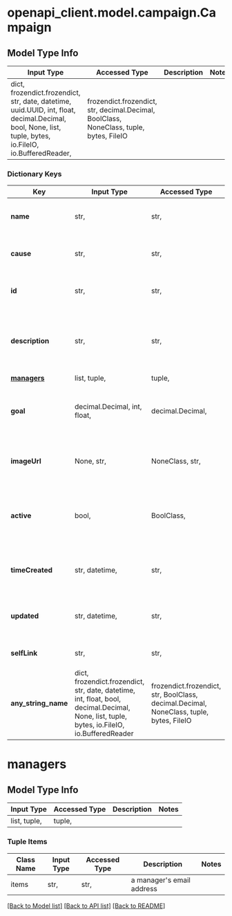 # openapi_client.model.campaign.Campaign

## Model Type Info
Input Type | Accessed Type | Description | Notes
------------ | ------------- | ------------- | -------------
dict, frozendict.frozendict, str, date, datetime, uuid.UUID, int, float, decimal.Decimal, bool, None, list, tuple, bytes, io.FileIO, io.BufferedReader,  | frozendict.frozendict, str, decimal.Decimal, BoolClass, NoneClass, tuple, bytes, FileIO |  | 

### Dictionary Keys
Key | Input Type | Accessed Type | Description | Notes
------------ | ------------- | ------------- | ------------- | -------------
**name** | str,  | str,  | the campaign&#x27;s display name | 
**cause** | str,  | str,  | the id of the Cause this campaign is for | 
**id** | str,  | str,  | unique, system-assigned identifier | [optional] 
**description** | str,  | str,  | the purpose of the campaign | [optional] if omitted the server will use the default value of "no description"
**[managers](#managers)** | list, tuple,  | tuple,  |  | [optional] 
**goal** | decimal.Decimal, int, float,  | decimal.Decimal,  | the fundraising goal, in USD | [optional] if omitted the server will use the default value of 0
**imageUrl** | None, str,  | NoneClass, str,  | location of image to display for the campaign | [optional] 
**active** | bool,  | BoolClass,  | is this campaign accepting donations at this time? | [optional] if omitted the server will use the default value of False
**timeCreated** | str, datetime,  | str,  | system-assigned creation timestamp | [optional] value must conform to RFC-3339 date-time
**updated** | str, datetime,  | str,  | system-assigned update timestamp | [optional] value must conform to RFC-3339 date-time
**selfLink** | str,  | str,  | full URI of the resource | [optional] 
**any_string_name** | dict, frozendict.frozendict, str, date, datetime, int, float, bool, decimal.Decimal, None, list, tuple, bytes, io.FileIO, io.BufferedReader | frozendict.frozendict, str, BoolClass, decimal.Decimal, NoneClass, tuple, bytes, FileIO | any string name can be used but the value must be the correct type | [optional]

# managers

## Model Type Info
Input Type | Accessed Type | Description | Notes
------------ | ------------- | ------------- | -------------
list, tuple,  | tuple,  |  | 

### Tuple Items
Class Name | Input Type | Accessed Type | Description | Notes
------------- | ------------- | ------------- | ------------- | -------------
items | str,  | str,  | a manager&#x27;s email address | 

[[Back to Model list]](../../README.md#documentation-for-models) [[Back to API list]](../../README.md#documentation-for-api-endpoints) [[Back to README]](../../README.md)

